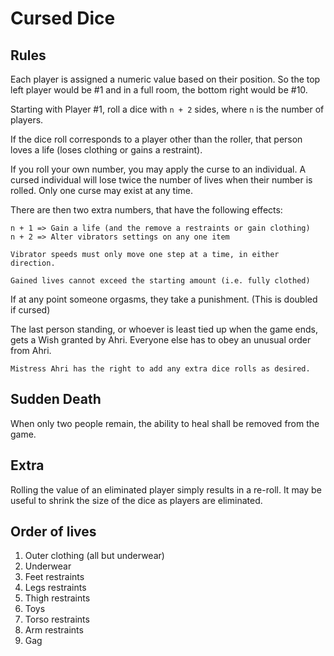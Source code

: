 # Cursed Dice

## Rules

Each player is assigned a numeric value based on their position.
So the top left player would be #1 and in a full room,
the bottom right would be #10.

Starting with Player #1, roll a dice with `n + 2` sides,
where `n` is the number of players.

If the dice roll corresponds to a player other than the roller,
that person loves a life (loses clothing or gains a restraint).

If you roll your own number, you may apply the curse to an individual.
A cursed individual will lose twice the number of lives when their number is rolled.
Only one curse may exist at any time.

There are then two extra numbers, that have the following effects:

```
n + 1 => Gain a life (and the remove a restraints or gain clothing)
n + 2 => Alter vibrators settings on any one item
```

```note
Vibrator speeds must only move one step at a time, in either direction.

Gained lives cannot exceed the starting amount (i.e. fully clothed)
```

If at any point someone orgasms, they take a punishment.
(This is doubled if cursed)

The last person standing,
or whoever is least tied up when the game ends,
gets a Wish granted by Ahri.
Everyone else has to obey an unusual order from Ahri.

```note
Mistress Ahri has the right to add any extra dice rolls as desired.
```

## Sudden Death

When only two people remain,
the ability to heal shall be removed from the game.

## Extra

Rolling the value of an eliminated player simply results in a re-roll.
It may be useful to shrink the size of the dice as players are eliminated.

## Order of lives

1. Outer clothing (all but underwear)
2. Underwear
3. Feet restraints
4. Legs restraints
5. Thigh restraints
6. Toys
7. Torso restraints
8. Arm restraints
9. Gag
